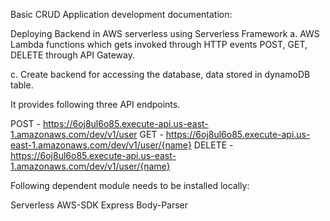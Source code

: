 Basic CRUD Application development documentation:

Deploying Backend in AWS serverless using Serverless Framework
a. AWS Lambda functions which gets invoked through HTTP events POST, GET, DELETE through API Gateway.

c. Create backend for accessing the database, data stored in dynamoDB table. 

It provides following three API endpoints.

POST - https://6oj8ul6o85.execute-api.us-east-1.amazonaws.com/dev/v1/user
GET - https://6oj8ul6o85.execute-api.us-east-1.amazonaws.com/dev/v1/user/{name}
DELETE - https://6oj8ul6o85.execute-api.us-east-1.amazonaws.com/dev/v1/user/{name}

Following dependent module needs to be installed locally:

Serverless
AWS-SDK
Express
Body-Parser
